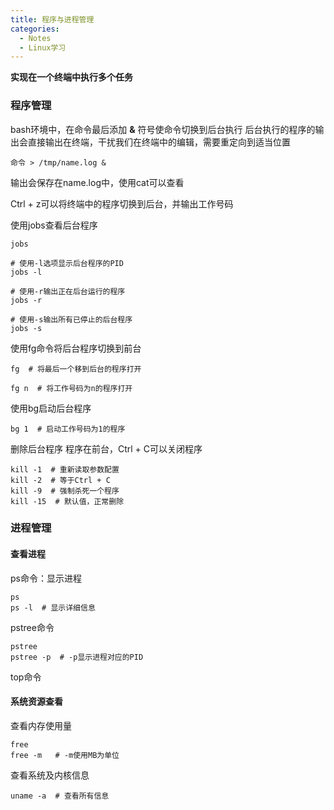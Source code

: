 ```yaml
---
title: 程序与进程管理
categories:
  - Notes
  - Linux学习
---
```


**实现在一个终端中执行多个任务**

### 程序管理

bash环境中，在命令最后添加 **&** 符号使命令切换到后台执行
后台执行的程序的输出会直接输出在终端，干扰我们在终端中的编辑，需要重定向到适当位置
```
命令 > /tmp/name.log &
```

输出会保存在name.log中，使用cat可以查看

Ctrl + z可以将终端中的程序切换到后台，并输出工作号码

使用jobs查看后台程序
```
jobs

# 使用-l选项显示后台程序的PID
jobs -l

# 使用-r输出正在后台运行的程序
jobs -r

# 使用-s输出所有已停止的后台程序
jobs -s
```

使用fg命令将后台程序切换到前台
```
fg  # 将最后一个移到后台的程序打开

fg n  # 将工作号码为n的程序打开
```

使用bg启动后台程序
```
bg 1  # 启动工作号码为1的程序
```

删除后台程序
程序在前台，Ctrl + C可以关闭程序
```
kill -1  # 重新读取参数配置
kill -2  # 等于Ctrl + C
kill -9  # 强制杀死一个程序
kill -15  # 默认值，正常删除
```


### 进程管理

#### 查看进程
ps命令：显示进程
```
ps
ps -l  # 显示详细信息
```
pstree命令
```
pstree
pstree -p  # -p显示进程对应的PID
```
top命令

#### 系统资源查看
查看内存使用量
```
free 
free -m   # -m使用MB为单位
```
查看系统及内核信息
```
uname -a  # 查看所有信息
```